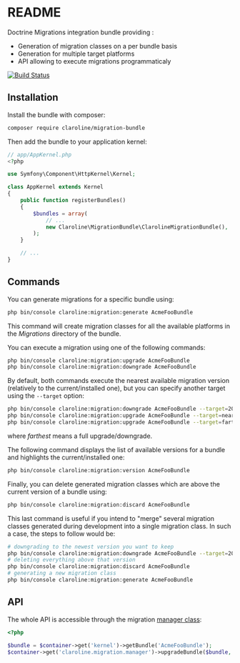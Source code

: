 README
======

Doctrine Migrations integration bundle providing :

- Generation of migration classes on a per bundle basis
- Generation for multiple target platforms
- API allowing to execute migrations programmaticaly

[![Build Status](https://secure.travis-ci.org/claroline/MigrationBundle.png?branch=master)](http://travis-ci.org/claroline/MigrationBundle)

Installation
------------

Install the bundle with composer:

```sh
composer require claroline/migration-bundle
```

Then add the bundle to your application kernel:

```php
// app/AppKernel.php
<?php

use Symfony\Component\HttpKernel\Kernel;

class AppKernel extends Kernel
{
    public function registerBundles()
    {
        $bundles = array(
            // ...
            new Claroline\MigrationBundle\ClarolineMigrationBundle(),
        );
    }

    // ...
}
```

Commands
--------

You can generate migrations for a specific bundle using:

```sh
php bin/console claroline:migration:generate AcmeFooBundle
```

This command will create migration classes for all the available platforms in
the *Migrations* directory of the bundle.

You can execute a migration using one of the following commands:

```sh
php bin/console claroline:migration:upgrade AcmeFooBundle
php bin/console claroline:migration:downgrade AcmeFooBundle
```

By default, both commands execute the nearest available migration version
(relatively to the current/installed one), but you can specify another target
using the `--target` option:

```sh
php bin/console claroline:migration:downgrade AcmeFooBundle --target=20130101124512
php bin/console claroline:migration:upgrade AcmeFooBundle --target=nearest
php bin/console claroline:migration:upgrade AcmeFooBundle --target=farthest
```

where *farthest* means a full upgrade/downgrade.

The following command displays the list of available versions for a bundle and
highlights the current/installed one:

```sh
php bin/console claroline:migration:version AcmeFooBundle
```

Finally, you can delete generated migration classes which are above the current version
of a bundle using:

```sh
php bin/console claroline:migration:discard AcmeFooBundle
```
This last command is useful if you intend to "merge" several migration classes generated
during development into a single migration class. In such a case, the steps to follow
would be:

```sh
# downgrading to the newest version you want to keep
php bin/console claroline:migration:downgrade AcmeFooBundle --target=20130101124512
# deleting everything above that version
php bin/console claroline:migration:discard AcmeFooBundle
# generating a new migration class
php bin/console claroline:migration:generate AcmeFooBundle
```

API
---

The whole API is accessible through the migration [manager class][manager_path]:

```php
<?php

$bundle = $container->get('kernel')->getBundle('AcmeFooBundle');
$container->get('claroline.migration.manager')->upgradeBundle($bundle, '20131201134501');

```

[manager_path]: Manager/Manager.php
